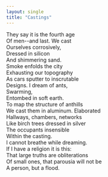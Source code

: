 ```yaml
---
layout: single
title: "Castings"
---
```


They say it is the fourth age  
Of men--and last. We cast  
Ourselves corrosively,  
Dressed in silicon  
And shimmering sand.  
Smoke enfolds the city  
Exhausting our topography  
As cars sputter to inscrutable  
Designs. I dream of ants,  
Swarming,  
Entombed in soft earth.  
To map the structure of anthills  
We cast them in aluminum. Elaborated  
Hallways, chambers, networks  
Like birch trees dressed in silver  
The occupants insensible  
Within the casting.  
I cannot breathe while dreaming.  
If I have a religion it is this:  
That large truths are obliterations  
Of small ones, that parousia will not be  
A person, but a flood. 




